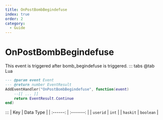 ```yaml
---
title: OnPostBombBegindefuse
index: true
order: 2
category:
  - Guide
---
```


# OnPostBombBegindefuse
This event is triggered after bomb_begindefuse is triggered.
::: tabs
@tab Lua
```lua
--- @param event Event
--- @return number EventResult
AddEventHandler("OnPostBombBegindefuse", function(event)
    --[[ ... ]]
    return EventResult.Continue
end)
```

:::
|    Key   | Data Type |
| :------: | :-------: |
| `userid` |   `int`   |
| `haskit` | `boolean` |